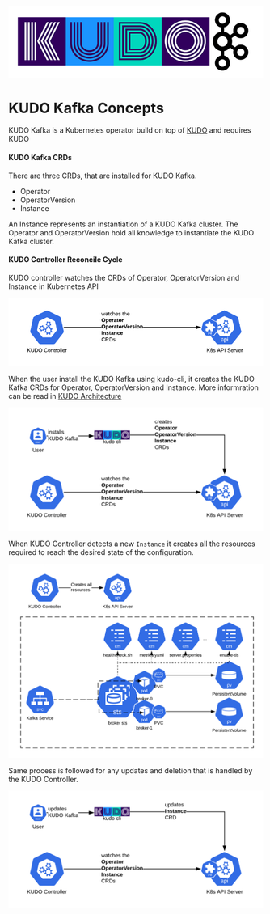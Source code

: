 ![kudo-kafka](./resources/images/kudo-kafka.png)

# KUDO Kafka Concepts

KUDO Kafka is a Kubernetes operator build on top of [KUDO](kudo.dev) and requires KUDO

#### KUDO Kafka CRDs

There are three CRDs, that are installed for KUDO Kafka.

- Operator
- OperatorVersion
- Instance

An Instance represents an instantiation of a KUDO Kafka cluster. The Operator and OperatorVersion hold all knowledge to instantiate the KUDO Kafka cluster. 

#### KUDO Controller Reconcile Cycle

KUDO controller watches the CRDs of Operator, OperatorVersion and Instance in Kubernetes API

![kudo-kafka](./resources/images/kudo-controller-kafka.png)

When the user install the KUDO Kafka using kudo-cli, it creates the KUDO Kafka CRDs for Operator, OperatorVersion and Instance. More informration can be read in [KUDO Architecture](https://kudo.dev/docs/architecture.html#architecture-diagram) 

![kudo-kafka](./resources/images/kudo-installs-kafka.png)

When KUDO Controller detects a new `Instance` it creates all the resources required to reach the desired state of the configuration. 

![kudo-kafka](./resources/images/kafka-cluster.png)

Same process is followed for any updates and deletion that is handled by the KUDO Controller.

![kudo-kafka](./resources/images/kudo-update-kafka.png)

